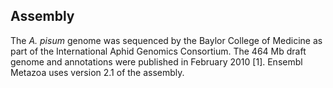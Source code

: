 Assembly
--------

The *A. pisum* genome was sequenced by the Baylor College of Medicine as
part of the International Aphid Genomics Consortium. The 464 Mb draft
genome and annotations were published in February 2010 \[1\]. Ensembl
Metazoa uses version 2.1 of the assembly.
